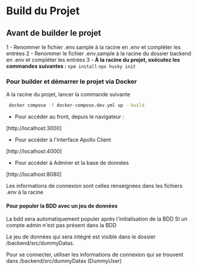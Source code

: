 # Build du Projet

## Avant de builder le projet

1 - Renommer le fichier .env.sample à la racine en .env et compléter les entrées
2 - Renommer le fichier .env.sample à la racine du dossier backend en .env et compléter les entrées
3 - **À la racine du projet, exécutez les commandes suivantes :**
`npm install`
`npx husky init`

### Pour builder et démarrer le projet via Docker

A la racine du projet, lancer la commande suivante

```bash
 docker compose -f docker-compose.dev.yml up --build
```

- Pour accéder au front, depuis le navigateur :

[http://localhost:3000]

- Pour accéder à l'interface Apollo Client

[http://localhost:4000]

- Pour accéder à Admirer et la base de données

[http://localhost:8080]

Les informations de connexion sont celles renseignées dans les fichiers .env à la racine

#### Pour populer la BDD avec un jeu de données

La bdd sera automatiquement populer aprés l'initialisation de la BDD SI un compte admin n'est pas présent dans la BDD

Le jeu de données qui sera intégré est visible dans le dossier /backend/src/dummyDatas.

Pour se connecter, utiliser les informations de connexion qui se trouvent dans /backend/src/dummyDatas (DummyUser)
